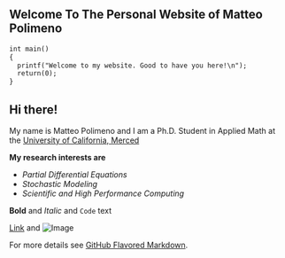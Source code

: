 ## Welcome To The Personal Website of Matteo Polimeno
```markdown
int main()
{
  printf("Welcome to my website. Good to have you here!\n");
  return(0);
}
```
## Hi there!
My name is Matteo Polimeno and I am a Ph.D. Student in Applied Math at the 
[University of California, Merced](https://appliedmath.ucmerced.edu/graduate-students)

**My research interests are**

- _Partial Differential Equations_
- _Stochastic Modeling_
- _Scientific and High Performance Computing_



**Bold** and _Italic_ and `Code` text

[Link](url) and ![Image](src)


For more details see [GitHub Flavored Markdown](https://guides.github.com/features/mastering-markdown/).
